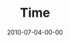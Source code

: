 ---
layout: message
category: message
series: "House Work"
title: "Time"
date: 2010-07-04-00-00
message_id: 627
audio: "http://s3.amazonaws.com/crossroadsaudiomessages/HouseWork04.mp3"
audio-duration: "39:59"
program: "http://s3.amazonaws.com/crossroads-media/media/legacy/documents/07-03-04-10Program.pdf"
description: "Chuck Mingo discusses how to line up our calendar with our passions."
video: "https://s3.amazonaws.com/crossroadsvideomessages/HouseWork04.mp4"
video-duration: "40:04"
video-image: "http://s3.amazonaws.com/crossroads-media/images/legacy/content/HouseWork04_Still.jpg"
explicit: false
---